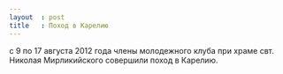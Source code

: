 ```yaml
---
layout  : post
title   : Поход в Карелию
---
```

с 9 по 17 августа 2012 года члены молодежного клуба при храме свт. Николая Мирликийского совершили поход в Карелию.
